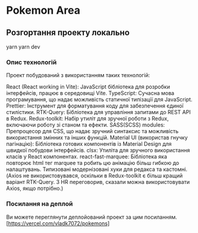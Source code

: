 # Pokemon Area

## Розгортання проекту локально

yarn
yarn dev

### Опис технологій
Проект побудований з використанням таких технологій:

React (React working in Vite): JavaScript бібліотека для розробки інтерфейсів, працює в середовищі Vite.
TypeScript: Сучасна мова програмування, що надає можливість статичної типізації для JavaScript.
Prettier: Інструмент для форматування коду для забезпечення єдиної стилістики.
RTK-Query: Бібліотека для управління запитами до REST API в Redux.
Redux-toolkit: Набір утиліт для зручної роботи з Redux, включаючи роботу зі станом та ефекти.
SASS(SCSS) modules: Препроцесор для CSS, що надає зручний синтаксис та можливість використання змінних та інших функцій.
Material UI (використав гнучку пагінацію): Бібліотека готових компонентів із Material Design для швидкої побудови інтерфейсів.
clsx: Утиліта для зручного використання класів у React компонентах.
react-fast-marquee: Бібліотека яка повторює html тег marquee та робить цю анімацію більш гибкою до налаштувань.
Типизовані модернізовані хуки для редакса та кастомні.
(Axios не використовувався, оскільки в Redux-toolkit є більш кращий варіант RTK-Query. З HR переговорив, сказали можна використовувати Axios, якщо потрібно.)

### Посилання на деплой
Ви можете переглянути деплойований проект за цим посиланням.
[https://vercel.com/vladk7072/pokemons]